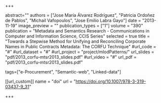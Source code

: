 +++

abstract=""
authors = ["Jose María Álvarez Rodríguez", "Patricia Ordoñez de Pablos", "Michail Vafopoulos", "Jose Emilio Labra Gayo"]
date = "2013-11-19"
image_preview = ""
publication_types = ["1"]
volume = "390"
publication = "Metadata and Semantics Research -  Communications in Computer and Information Science, CCIS Series"
selected = true
title = "Towards a Stepwise Method for Unifying and Reconciling Corporate Names in Public Contracts Metadata: The CORFU Technique"
#url_code = "#"
#url_dataset = "#"
#url_project = "project/mlodPatterns/"
url_slides = "pdf/2013_corfu-mtsr2013_slides.pdf"
#url_video = "#"
url_pdf = "pdf/2013_corfu-mtsr2013_slides.pdf"

tags=["e-Procurement", "Semantic-web", "Linked-data"]

[[url_custom]]
name = "doi"
url = "https://doi.org/10.1007/978-3-319-03437-9_31"


+++
